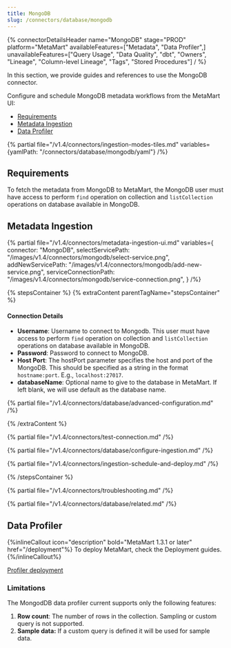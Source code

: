 ```yaml
---
title: MongoDB
slug: /connectors/database/mongodb
---
```


{% connectorDetailsHeader
name="MongoDB"
stage="PROD"
platform="MetaMart"
availableFeatures=["Metadata", "Data Profiler",]
unavailableFeatures=["Query Usage", "Data Quality", "dbt", "Owners", "Lineage", "Column-level Lineage", "Tags", "Stored Procedures"]
/ %}


In this section, we provide guides and references to use the MongoDB connector.

Configure and schedule MongoDB metadata workflows from the MetaMart UI:

- [Requirements](#requirements)
- [Metadata Ingestion](#metadata-ingestion)
- [Data Profiler](#data-profiler)

{% partial file="/v1.4/connectors/ingestion-modes-tiles.md" variables={yamlPath: "/connectors/database/mongodb/yaml"} /%}

## Requirements

To fetch the metadata from MongoDB to MetaMart, the MongoDB user must have access to perform `find` operation on collection and `listCollection` operations on database available in MongoDB.

## Metadata Ingestion

{% partial 
  file="/v1.4/connectors/metadata-ingestion-ui.md" 
  variables={
    connector: "MongoDB", 
    selectServicePath: "/images/v1.4/connectors/mongodb/select-service.png",
    addNewServicePath: "/images/v1.4/connectors/mongodb/add-new-service.png",
    serviceConnectionPath: "/images/v1.4/connectors/mongodb/service-connection.png",
} 
/%}

{% stepsContainer %}
{% extraContent parentTagName="stepsContainer" %}

#### Connection Details

- **Username**: Username to connect to Mongodb. This user must have access to perform `find` operation on collection and `listCollection` operations on database available in MongoDB.
- **Password**: Password to connect to MongoDB.
- **Host Port**: The hostPort parameter specifies the host and port of the MongoDB. This should be specified as a string in the format `hostname:port`. E.g., `localhost:27017`.
- **databaseName**: Optional name to give to the database in MetaMart. If left blank, we will use default as the database name.

{% partial file="/v1.4/connectors/database/advanced-configuration.md" /%}

{% /extraContent %}

{% partial file="/v1.4/connectors/test-connection.md" /%}

{% partial file="/v1.4/connectors/database/configure-ingestion.md" /%}

{% partial file="/v1.4/connectors/ingestion-schedule-and-deploy.md" /%}

{% /stepsContainer %}

{% partial file="/v1.4/connectors/troubleshooting.md" /%}

{% partial file="/v1.4/connectors/database/related.md" /%}

## Data Profiler

{%inlineCallout icon="description" bold="MetaMart 1.3.1 or later" href="/deployment"%}
To deploy MetaMart, check the Deployment guides.
{%/inlineCallout%}

[Profiler deployment](/how-to-guides/data-quality-observability/profiler/workflow)

### Limitations

The MongodDB data profiler current supports only the following features:

1. **Row count**: The number of rows in the collection. Sampling or custom query is not supported.
2. **Sample data:** If a custom query is defined it will be used for sample data.
